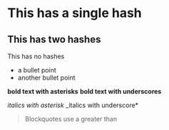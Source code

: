 # This has a single hash
## This has two hashes
This has no hashes

- a bullet point
- another bullet point

**bold text with asterisks**
__bold text with underscores__

*italics with asterisk*
_italics with underscore*

> Blockquotes use a greater than
